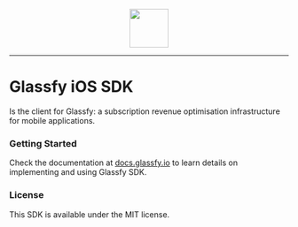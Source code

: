<p align="center">
  <img src="https://glassfy.io/assets/images/glassfy-logo.svg" height="70"/>
</p>

---

# Glassfy iOS SDK

Is the client for Glassfy: a subscription revenue optimisation infrastructure for mobile applications.

### Getting Started

Check the documentation at [docs.glassfy.io](https://docs.glassfy.io/get-started/quick-start) to learn details on implementing and using Glassfy SDK.

### License

This SDK is available under the MIT license.
